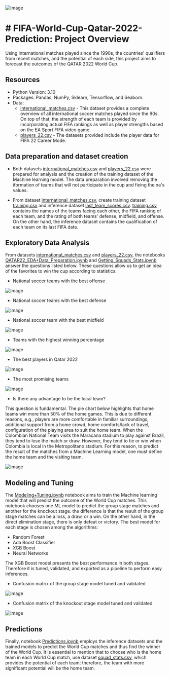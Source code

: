![image](https://github.com/ogbeiedward/FIFA-World-Cup-Qatar-2022-Prediction/blob/main/images/Qatar-bg.jpg?raw=true)

# # FIFA-World-Cup-Qatar-2022-Prediction: Project Overview

Using international matches played since the 1990s, the countries' qualifiers from recent matches, and the potential of each side, this project aims to forecast the outcomes of the QATAR 2022 World Cup.

## Resources

* Python Version: 3.10
* Packages: Pandas, NumPy, Sklearn, Tensorflow, and Seaborn.
* Data: 
  * [international_matches.csv](https://www.kaggle.com/datasets/brenda89/fifa-world-cup-2022) - This dataset provides a complete overview of all international soccer matches played since the 90s. On top of that, the strength of each team is provided by incorporating actual FIFA rankings as well as player strengths based on the EA Sport FIFA video game.
  * [players_22.csv](https://www.kaggle.com/datasets/stefanoleone992/fifa-22-complete-player-dataset) - The datasets provided include the player data for FIFA 22 Career Mode.

## Data preparation and dataset creation

* Both datasets [international_matches.csv](https://github.com/davidcamilo0710/QATAR_2022_Prediction/blob/master/data/international_matches.csv) and [players_22.csv](https://github.com/davidcamilo0710/QATAR_2022_Prediction/blob/master/data/players_22.csv) were prepared for analysis and the creation of the training dataset of the Machine learning model. The data preparation involved removing the iformation of teams that will not participate in the cup and fixing the na's values.

* From dataset [international_matches.csv](https://github.com/davidcamilo0710/QATAR_2022_Prediction/blob/master/data/international_matches.csv), create training dataset [training.csv](https://github.com/davidcamilo0710/QATAR_2022_Prediction/blob/master/data/training.csv) and inference dataset [last_team_scores.csv](https://github.com/davidcamilo0710/QATAR_2022_Prediction/blob/master/data/last_team_scores.csv). [training.csv](https://github.com/davidcamilo0710/QATAR_2022_Prediction/blob/master/data/training.csv) contains the names of the teams facing each other, the FIFA ranking of each team, and the rating of both teams' defense, midfield, and offense. On the other hand, the inference dataset contains the qualification of each team on its last FIFA date.

## Exploratory Data Analysis

From datasets [international_matches.csv](https://github.com/davidcamilo0710/QATAR_2022_Prediction/blob/master/data/international_matches.csv) and [players_22.csv](https://github.com/davidcamilo0710/QATAR_2022_Prediction/blob/master/data/players_22.csv), the notebooks [QATAR22_EDA+Data_Preparation.ipynb](https://github.com/davidcamilo0710/QATAR_2022_Prediction/blob/master/QATAR22_EDA%2BData_Preparation.ipynb) and [Getting_Squads_Stats.ipynb](https://github.com/davidcamilo0710/QATAR_2022_Prediction/blob/master/Getting_Squads_Stats.ipynb) answer the questions listed below. These questions allow us to get an idea of the favorites to win the cup according to statistics.

* National soccer teams with the best offense

![image](https://github.com/ogbeiedward/FIFA-World-Cup-Qatar-2022-Prediction/blob/main/images/offense_score.png?raw=true)

* National soccer teams with the best defense

![image](https://github.com/ogbeiedward/FIFA-World-Cup-Qatar-2022-Prediction/blob/main/images/defense_score.png?raw=true)

* National soccer team with the best midfield

![image](https://github.com/ogbeiedward/FIFA-World-Cup-Qatar-2022-Prediction/blob/main/images/midfield_score.png?raw=true)

* Teams with the highest winning percentage

![image](https://github.com/ogbeiedward/FIFA-World-Cup-Qatar-2022-Prediction/blob/main/images/win_average.png?raw=true)


* The best players in Qatar 2022

![image](https://github.com/ogbeiedward/FIFA-World-Cup-Qatar-2022-Prediction/blob/main/images/overall_rating.png?raw=true)

* The most promising teams

![image](https://github.com/ogbeiedward/FIFA-World-Cup-Qatar-2022-Prediction/blob/main/images/team_potential.png?raw=true)

* Is there any advantage to be the local team?

This question is fundamental. The pie chart below highlights that home teams win more than 50% of the home games. This is due to different reasons, e.g., players are more comfortable in familiar surroundings, additional support from a home crowd, home comforts/lack of travel, configuration of the playing area to suit the home team. When the Colombian National Team visits the Maracana stadium to play against Brazil, they tend to lose the match or draw. However, they tend to tie or win when Colombia is local in the Metropolitano stadium. For this reason, to predict the result of the matches from a Machine Learning model, one must define the home team and the visiting team.

![image](https://github.com/ogbeiedward/FIFA-World-Cup-Qatar-2022-Prediction/blob/main/images/pie.png?raw=true)

## Modeling and Tuning

The [Modeling+Tuning.ipynb](https://github.com/davidcamilo0710/QATAR_2022_Prediction/blob/master/Modeling%2BTuning.ipynb) notebook aims to train the Machine learning model that will predict the outcome of the World Cup matches. This notebook chooses one ML model to predict the group stage matches and another for the knockout stage. the difference is that the result of the group stage matches can be a loss, a draw, or a win. On the other hand, in the direct elimination stage, there is only defeat or victory. The best model for each stage is chosen among the algorithms:

* Random Forest
* Ada Boost Classifier
* XGB Boost
* Neural Networks

The XGB Boost model presents the best performance in both stages. Therefore it is tuned, validated, and exported as a pipeline to perform easy inferences.

* Confusion matrix of the group stage model tuned and validated

![image](https://github.com/ogbeiedward/FIFA-World-Cup-Qatar-2022-Prediction/blob/main/images/confusion1.png?raw=true)

* Confusion matrix of the knockout stage model tuned and validated

![image](https://github.com/ogbeiedward/FIFA-World-Cup-Qatar-2022-Prediction/blob/main/images/confusion2.png?raw=true)

## Predictions

Finally, notebook [Predictions.ipynb](https://github.com/davidcamilo0710/QATAR_2022_Prediction/blob/master/Predictions.ipynb) employs the inference datasets and the trained models to predict the World Cup matches and thus find the winner of the World Cup. It is essential to mention that to choose who is the home team in each World Cup match, use dataset [squad_stats.csv](https://github.com/davidcamilo0710/QATAR_2022_Prediction/blob/master/data/squad_stats.csv), which provides the potential of each team; therefore, the team with more significant potential will be the home team.
